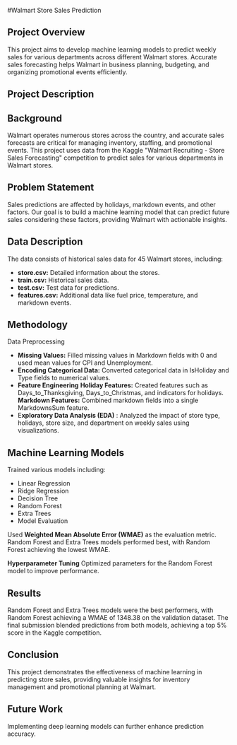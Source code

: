#Walmart Store Sales Prediction
## Project Overview

This project aims to develop machine learning models to predict weekly sales for various departments across different Walmart stores. Accurate sales forecasting helps Walmart in business planning, budgeting, and organizing promotional events efficiently.

## Project Description

## Background
Walmart operates numerous stores across the country, and accurate sales forecasts are critical for managing inventory, staffing, and promotional events. This project uses data from the Kaggle "Walmart Recruiting - Store Sales Forecasting" competition to predict sales for various departments in Walmart stores.

## Problem Statement
Sales predictions are affected by holidays, markdown events, and other factors. Our goal is to build a machine learning model that can predict future sales considering these factors, providing Walmart with actionable insights.

## Data Description
The data consists of historical sales data for 45 Walmart stores, including:
- **store.csv:** Detailed information about the stores.
- **train.csv:** Historical sales data.
- **test.csv:** Test data for predictions.
- **features.csv:** Additional data like fuel price, temperature, and markdown events.

## Methodology

Data Preprocessing
- **Missing Values:** Filled missing values in Markdown fields with 0 and used mean values for CPI and Unemployment.
- **Encoding Categorical Data:** Converted categorical data in IsHoliday and Type fields to numerical values.
- **Feature Engineering**
  **Holiday Features:** Created features such as Days_to_Thanksgiving, Days_to_Christmas, and indicators for holidays.
  **Markdown Features:** Combined markdown fields into a single MarkdownsSum feature.
- E**xploratory Data Analysis (EDA)** : Analyzed the impact of store type, holidays, store size, and department on weekly sales using visualizations.

## Machine Learning Models
Trained various models including:

- Linear Regression
- Ridge Regression
- Decision Tree
- Random Forest
- Extra Trees
- Model Evaluation

Used **Weighted Mean Absolute Error (WMAE)** as the evaluation metric. Random Forest and Extra Trees models performed best, with Random Forest achieving the lowest WMAE.

**Hyperparameter Tuning**
Optimized parameters for the Random Forest model to improve performance.

## Results

Random Forest and Extra Trees models were the best performers, with Random Forest achieving a WMAE of 1348.38 on the validation dataset. The final submission blended predictions from both models, achieving a top 5% score in the Kaggle competition.

## Conclusion

This project demonstrates the effectiveness of machine learning in predicting store sales, providing valuable insights for inventory management and promotional planning at Walmart.

## Future Work

Implementing deep learning models can further enhance prediction accuracy.


